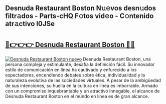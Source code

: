 ## Desnuda Restaurant Boston N𝚞𝚎vos desn𝚞dos filtr𝚊dos - Parts-cHQ F𝚘tos vid𝚎o - C𝚘ntenido atr𝚊ctivo l0JSe

# <h2><a href="http://mbd7ky7.tromn.icu/?c=Desnuda+Restaurant+Boston">🔗👉👉👉 Desnuda Restaurant Boston 🔗🔗</a></h2>

[![Desnuda Restaurant Boston nuevo](https://i.imgur.com/pEAQMta.gif)](http://mbd7ky7.tromn.icu/?c=Desnuda+Restaurant+Boston)
Desnuda Restaurant Boston, una persona compleja y estimulante, desafía la definición fácil. Su innovador estilo de comunicación en línea ha cautivado y enfurecido a los espectadores, encendiendo debates sobre ética, individualidad y la naturaleza evolutiva de las sociedades virtuales. A pesar de la ambigüedad de sus intenciones, su huella en la cultura en línea es imborrable. Armado con un compromiso inquebrantable y un atractivo innegable, el alcance de Desnuda Restaurant Boston en el mundo en línea es de gran alcance.
